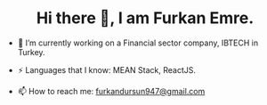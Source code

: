 <h1 align="center">Hi there 👋, I am Furkan Emre. </h1>

- 🔭 I’m currently working on a Financial sector company, IBTECH in Turkey.

- ⚡ Languages that I know: MEAN Stack, ReactJS.
 
- 📫 How to reach me: furkandursun947@gmail.com

